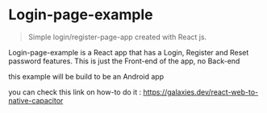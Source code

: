 # Login-page-example

> Simple login/register-page-app created with React js.

Login-page-example is a React app that has a Login, Register and Reset password features. This is just the Front-end of the app, no Back-end

this example will be build to be an Android app

you can check this link on how-to do it : https://galaxies.dev/react-web-to-native-capacitor